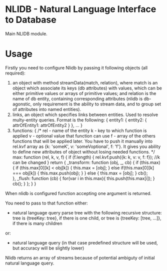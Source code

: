 NLIDB - Natural Language Interface to Database
==============================================

Main NLIDB module.

Usage
=====

Firstly you need to configure Nlidb by passing it following objects (all required):
1. an object with method streamData(match, relation), where match is an object which associate its keys (db attributes) with values, which can be either primitive values or arrays of primitive values; and relation is the name of db entity, containing corresponding attributes (nlidb is db-agonstic, only requirement is the ability to stream data, and to group set of attributes into named entities).
2. links, an object which specifies links between entities. Used to resolve multy-entity queries. Format is the following:
    {
      entity1: {
        entity2: {
          attrOfEntity1: attrOfEntity2
        }
      },
      ...
    }
3. functions:
    {
      /*
        rel - name of the entity
        k - key to which function is applied
        v - optional value that function can use
        f - array of the others functions that will be applied later. You have to push it manually into rel.kvf array as {k: 'someK', v: 'someVoptional', f: 'f'}. It gives you ability to define new attributes of object without losing needed functions. 
      */
      max: function (rel, k, v, f) { 
        if (f.length) {
          rel.kvf.push({k: k, v: v, f: f}); //k can be changed
        }
        return {
          _transform: function (obj, _, cb) {
            if (this.max) {
              if (this.max[0][k] < obj[k]) {
                this.max = [obj];
              } else if(this.max[0][k] === obj[k]) {
                this.max.push(obj);
              }
            } else {
              this.max = [obj];
            }
            cb();   
          },
          _flush: function (cb) {
            for(var i in this.max){
              this.push(this.max[i]);
            }
            cb();
          }
        };
      }
    }

When nlidb is configured function accepting one argument is returned.

You need to pass to that function either:

- natural language query parse tree with the following recursive structure:
    tree is {treeKey: tree}, if there is one child, or
    tree is {treeKey: [tree, ...]}, if there is many children

or:

- natural language query (in that case predefined structure will be used, but accuracy will be slightly lower)

Nlidb returns an array of streams because of potential ambiguty of initial natural language query.
